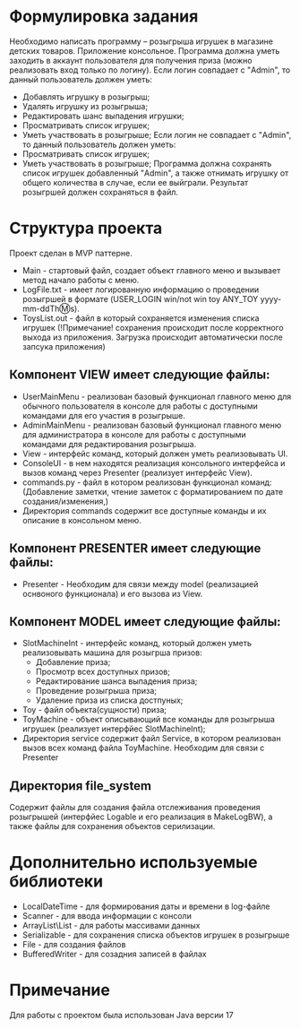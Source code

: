 # Формулировка задания 
Необходимо написать программу – розыгрыша игрушек в магазине детских товаров.
Приложение консольное. Программа должна уметь заходить в аккаунт пользователя для получения приза (можно реализовать вход только по логину).
Если логин совпадает с "Admin", то данный пользователь должен уметь:
- Добавлять игрушку в розыгрыш;
- Удалять игрушку из розыгрыша;
- Редактировать шанс выпадения игрушки;
- Просматривать список игрушек;
- Уметь участвовать в розыгрыше;
Если логин не совпадает с "Admin", то данный пользователь должен уметь:
- Просматривать список игрушек;
- Уметь участвовать в розыгрыше;
Программа должна сохранять список игрушек добавленный "Admin", а также отнимать игрушку от общего количества в случае, если ее выйграли.
Результат розыгршей должен сохраняться в файл.
# Структура проекта
Проект сделан в MVP паттерне.
- Main - стартовый файл, создает объект главного меню и вызывает метод начало работы с меню.
- LogFile.txt - имеет логированную информацию о проведении розыгршей в формате (USER_LOGIN win/not win toy ANY_TOY yyyy-mm-ddTh:m:s).
- ToysList.out - файл в который сохраняется изменения списка игрушек (!Примечание! сохранения происходит после корректного выхода из приложения. Загрузка происходит автоматически после запсука приложения)
## Компонент VIEW имеет следующие файлы:
- UserMainMenu - реализован базовый функционал главного меню для обычного пользователя в консоле для работы с доступными командами для его участия в розыгрыше.
- AdminMainMenu - реализован базовый функционал главного меню для администратора в консоле для работы с доступными командами для редактирования розыгрыша.
- View - интерфейс команд, который должен уметь реализовывать UI.
- ConsoleUI - в нем находятся реализация консольного интерфейса и вызов команд через Presenter (реализует интерфейс View).
- commands.py - файл в котором реализован функционал команд: (Добавление заметки, чтение заметок с форматированием по дате создания/изменения,)
- Директория commands содержит все доступные команды и их описание в консольном меню.
## Компонент PRESENTER имеет следующие файлы:
- Presenter - Необходим для связи между model (реализацией оснвоного функционала) и его вызова из View.
## Компонент MODEL имеет следующие файлы:
  - SlotMachineInt - интерфейс команд, который должен уметь реализовывать машина для розыгрша призов:
    - Добавление приза;
    - Просмотр всех доступных призов;
    - Редактирование шанса выпадения приза;
    - Проведение розыгрыша приза;
    - Удаление приза из списка достпуных;
  - Toy - файл объекта(сущности) приза;
  - ToyMachine - объект описывающий все команды для розыгрыша игрушек (реализует интерфйес SlotMachineInt);
  - Директория service содержит файл Service, в котором реализован вызов всех команд файла ToyMachine. Необходим для связи с Presenter 
## Директория file_system 
Cодержит файлы для создания файла отслеживания проведения розыгрышей (интерфйес Logable и его реализация в MakeLogBW), а также файлы для сохранения объектов серилизации.
# Дополнительно используемые библиотеки
- LocalDateTime - для формирования даты и времени в log-файле
- Scanner - для ввода информации с консоли 
- ArrayList\List - для работы массивами данных
- Serializable - для сохранения списка объектов игрушек в розыгрыше
- File - для создания файлов
- BufferedWriter - для созадния записей в файлах
# Примечание
Для работы с проектом была использован Java версии 17
